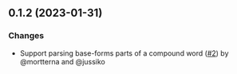 ## 0.1.2 (2023-01-31)

### Changes

- Support parsing base-forms parts of a compound word ([#2](https://github.com/EvidentSolutions/raudikko/pull/2)) by @mortterna and @jussiko
